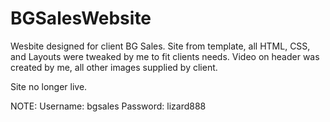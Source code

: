 # BGSalesWebsite
Wesbite designed for client BG Sales.  Site from template, all HTML, CSS, and Layouts were tweaked by me to fit clients needs.  Video on header was created by me, all other images supplied by client.

Site no longer live.

NOTE: 
Username: bgsales
Password: lizard888
